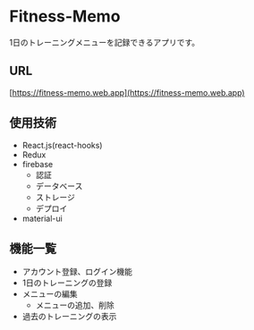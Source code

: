 # Fitness-Memo
1日のトレーニングメニューを記録できるアプリです。

## URL
[https://fitness-memo.web.app](https://fitness-memo.web.app)

## 使用技術
- React.js(react-hooks)
- Redux
- firebase
  - 認証
  - データベース
  - ストレージ
  - デプロイ
- material-ui

## 機能一覧
- アカウント登録、ログイン機能
- 1日のトレーニングの登録
- メニューの編集
  - メニューの追加、削除
- 過去のトレーニングの表示
